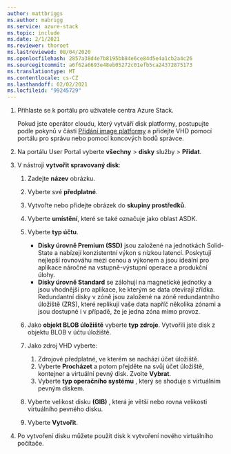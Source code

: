 ```yaml
---
author: mattbriggs
ms.author: mabrigg
ms.service: azure-stack
ms.topic: include
ms.date: 2/1/2021
ms.reviewer: thoroet
ms.lastreviewed: 08/04/2020
ms.openlocfilehash: 2857a38d4e7b8195bb84e6ce84d5e4a1cb2a4c26
ms.sourcegitcommit: a6f62a6693e48eb05272c01efb5ca24372875173
ms.translationtype: MT
ms.contentlocale: cs-CZ
ms.lasthandoff: 02/02/2021
ms.locfileid: "99245729"
---
```

1. Přihlaste se k portálu pro uživatele centra Azure Stack.

    Pokud jste operátor cloudu, který vytváří disk platformy, postupujte podle pokynů v části [Přidání image platformy](../operator/azure-stack-add-vm-image.md#add-a-platform-image) a přidejte VHD pomocí portálu pro správu nebo pomocí koncových bodů správce.

2. Na portálu User Portal vyberte **všechny**  >  **disky** služby  >  **Přidat**.

3. V nástroji **vytvořit spravovaný disk**:

    1. Zadejte **název** obrázku.
    2. Vyberte své **předplatné**.
    3. Vytvořte nebo přidejte obrázek do **skupiny prostředků**.
    4. Vyberte **umístění**, které se také označuje jako oblast ASDK.
    5. Vyberte **typ účtu**.
        - **Disky úrovně Premium (SSD)** jsou založené na jednotkách Solid-State a nabízejí konzistentní výkon s nízkou latencí. Poskytují nejlepší rovnováhu mezi cenou a výkonem a jsou ideální pro aplikace náročné na vstupně-výstupní operace a produkční úlohy.  
        - **Disky úrovně Standard** se zálohují na magnetické jednotky a jsou vhodnější pro aplikace, ke kterým se data otevírají zřídka. Redundantní disky v zóně jsou založené na zóně redundantního úložiště (ZRS), které replikují vaše data napříč několika zónami a jsou dostupné i v případě, že je jedna zóna mimo provoz.

    6. Jako **objekt BLOB úložiště** vyberte **typ zdroje**. Vytvořili jste disk z objektu BLOB v účtu úložiště.
    7. Jako zdroj VHD vyberte:
        1. Zdrojové předplatné, ve kterém se nachází účet úložiště.
        1. Vyberte **Procházet** a potom přejděte na svůj účet úložiště, kontejner a virtuální pevný disk. Zvolte **Vybrat**.
        1. Vyberte **typ operačního systému** , který se shoduje s virtuálním pevným diskem.
    8. Vyberte velikost disku **(GIB)** , která je větší nebo rovna velikosti virtuálního pevného disku.
    9. Vyberte **Vytvořit**.

4. Po vytvoření disku můžete použít disk k vytvoření nového virtuálního počítače.